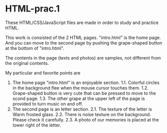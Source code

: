 # HTML-prac.1

These HTML/CSS/JavaScript files are made in order to study and practice HTML.

This work is consisted of the 2 HTML pages.
"intro.html" is the home page.  And you can move to the second page by pushing the grape-shaped button at the bottom of "intro.html".

The contents in the page (texts and photos) are samples, not different from the original contents.

My particular and favorite points are
  1. The home page "intro.html" is an enjoyable section.
     1.1. Colorful circles in the background flee when the mouse cursor touches them.
     1.2. Grape-shaped button is very cute that can be pressed to move to the scond page.
     1.3. The other grape at the upper left of the page is provided to turn music on and off.
  2. The second page is an letter section.
     2.1. The texture of the letter is Warm frosted glass.
     2.2. There is noise texture on the background. Please check it carefully.
     2.3. A photo of our memories is placed at the lower right of the letter.
